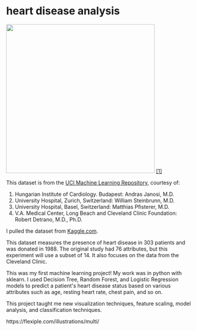 # heart disease analysis

<img src='medical-prescription.png' height = "400" /> <a href="#footnote-1">[1]</a>

This dataset is from the <a href = "https://archive.ics.uci.edu/ml/index.php">UCI Machine Learning Repository</a>, courtesy of: 
1. Hungarian Institute of Cardiology. Budapest: Andras Janosi, M.D.
2. University Hospital, Zurich, Switzerland: William Steinbrunn, M.D.
3. University Hospital, Basel, Switzerland: Matthias Pfisterer, M.D.
4. V.A. Medical Center, Long Beach and Cleveland Clinic Foundation: Robert Detrano, M.D., Ph.D. 

I pulled the dataset from  <a href = "https://www.kaggle.com/datasets/rashikrahmanpritom/heart-attack-analysis-prediction-dataset">Kaggle.com</a>.

This dataset measures the presence of heart disease in 303 patients and was donated in 1988. The original study had 76 attributes, but this experiment will use a subset of 14. It also focuses on the data from the Cleveland Clinic. 

This was my first machine learning project! My work was in python with sklearn. I used Decision Tree, Random Forest, and Logistic Regression models to predict a patient's heart disease status based on various attributes such as age, resting heart rate, chest pain, and so on.

This project taught me new visualization techniques, feature scaling, model analysis, and classification techniques.

<p id="footnote-1"> https://flexiple.com/illustrations/multi/ 
